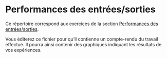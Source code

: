 #   Performances des entrées/sorties

Ce répertoire correspond aux exercices de la section
[Performances des entrées/sorties](http://www.fil.univ-lille1.fr/~hym/e/pds/tp/tdfs-perfio.html).

Vous éditerez ce fichier pour qu’il contienne un compte-rendu du
travail effectué. Il pourra ainsi contenir des graphiques indiquant
les résultats de vos expériences.
